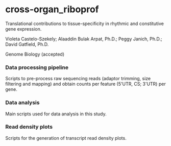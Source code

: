 # cross-organ_riboprof
Translational contributions to tissue-specificity in rhythmic and constitutive gene expression.

Violeta Castelo-Szekely; Alaaddin Bulak Arpat, Ph.D.; Peggy Janich, Ph.D.; David Gatfield, Ph.D.

Genome Biology (accepted)

### Data processing pipeline ###
Scripts to pre-process raw sequencing reads (adaptor trimming, size filtering and mapping) and obtain counts per feature (5'UTR, CS; 3'UTR) per gene.

### Data analysis ###
Main scripts used for data analysis in this study.

### Read density plots ###
Scripts for the generation of transcript read density plots.
